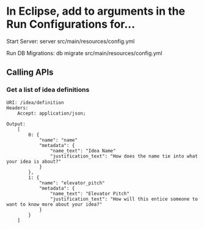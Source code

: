 # In Eclipse, add to arguments in the Run Configurations for...

Start Server: server src/main/resources/config.yml

Run DB Migrations: db migrate src/main/resources/config.yml

## Calling APIs

### Get a list of idea definitions

```
URI: /idea/definition
Headers:
    Accept: application/json;
    
Output:
    [
        0: {
            "name": "name"
            "metadata": {
                "name_text": "Idea Name"
                "justification_text": "How does the name tie into what your idea is about?"
            }
        },
        1: {
            "name": "elevator_pitch"
            "metadata": {
                "name_text": "Elevator Pitch"
                "justification_text": "How will this entice someone to want to know more about your idea?"
            }
        }
    ]
```
